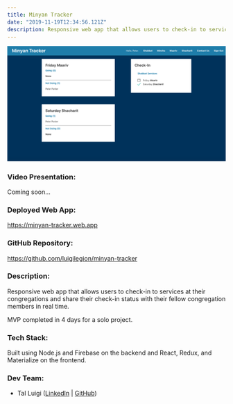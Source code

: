 ```yaml
---
title: Minyan Tracker
date: "2019-11-19T12:34:56.121Z"
description: Responsive web app that allows users to check-in to services at their congregations and share their check-in status with their fellow congregation members in real time.
---
```


![Minyan Tracker Screenshot](./minyan-tracker.png)

### Video Presentation:

Coming soon...

### Deployed Web App:

https://minyan-tracker.web.app

### GitHub Repository:

https://github.com/luigilegion/minyan-tracker

### Description:

Responsive web app that allows users to check-in to services at their congregations and share their check-in status with their fellow congregation members in real time.

MVP completed in 4 days for a solo project.

### Tech Stack:

Built using Node.js and Firebase on the backend and React, Redux, and Materialize on the frontend.

### Dev Team:

- Tal Luigi ([LinkedIn](https://www.linkedin.com/in/talluigi) | [GitHub](https://github.com/luigilegion))
